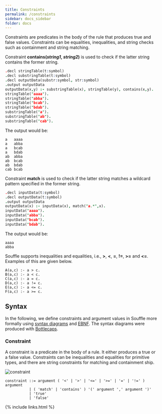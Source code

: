 ```yaml
---
title: Constraints
permalink: /constraints
sidebar: docs_sidebar
folder: docs
---
```

Constraints are predicates in the body of the rule that produces true and false values. Constraints can be equalities, inequalities, and string checks such as containment and string matching. 

Constraint **contains(*string1*, *string2*)** is used to check if the latter string contains the former string.

```prolog
.decl stringTable(t:symbol)
.decl substringTable(t:symbol)
.decl outputData(substr:symbol, str:symbol)
.output outputData
outputData(x,y) :- substringTable(x), stringTable(y), contains(x,y).
stringTable("aaaa").
stringTable("abba").
stringTable("bcab").
stringTable("bdab").
substringTable("a").
substringTable("ab").
substringTable("cab").
```
The output would be:
```
a	aaaa
a	abba
a	bcab
a	bdab
ab	abba
ab	bcab
ab	bdab
cab	bcab
```

Constraint **match** is used to check if the latter string matches a wildcard pattern specified in the former string.
```prolog
.decl inputData(t:symbol)
.decl outputData(t:symbol)
.output outputData
outputData(x) :- inputData(x), match("a.*",x).
inputData("aaaa").
inputData("abba").
inputData("bcab").
inputData("bdab").
```
The output would be:
```
aaaa
abba
```

Souffle supports inequalities and equalities, i.e., **&#62;**, **&#60;**, **&#61;**, **&#33;&#61;**, **&#62;&#61;** and **&#60;&#61;**. Examples of this are given below.
```
A(a,c) :- a > c.
B(a,c) :- a < c.
C(a,c) :- a = c.
D(a,c) :- a != c.
E(a,c) :- a <= c.
F(a,c) :- a >= c.
```

## Syntax 
In the following, we define constraints and argument values in Souffle more formally using [syntax diagrams](https://en.wikipedia.org/wiki/Syntax_diagram) and [EBNF](https://en.wikipedia.org/wiki/Extended_Backus–Naur_form). The syntax diagrams were produced with [Bottlecaps](https://www.bottlecaps.de/rr/ui).

### Constraint

A constraint is a predicate in the body of a rule. It either produces a true or a false value. Constraints can be inequalities and equalities for primitive types, and there are string constraints for matching and containment ship. 

![constraint](https://souffle-lang.github.io/img/constraint.svg)

```ebnf
constraint ::= argument ( '<' | '>' | '<=' | '>=' | '=' | '!=' ) argument
           | ( 'match' | 'contains' ) '(' argument ',' argument ')'
           | 'true'
           | 'false'
```


{% include links.html %}
